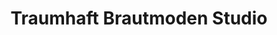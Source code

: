 ---
title: "Traumhaft Brautmoden Studio"
url: /backnang/traumhaft-brautmoden-studio/
shop: Kleidung
---